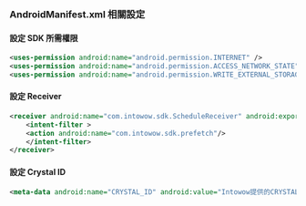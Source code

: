 ### AndroidManifest.xml 相關設定

#### 設定 SDK 所需權限

``` xml
<uses-permission android:name="android.permission.INTERNET" />
<uses-permission android:name="android.permission.ACCESS_NETWORK_STATE" />
<uses-permission android:name="android.permission.WRITE_EXTERNAL_STORAGE" />
```

#### 設定 Receiver
``` xml
<receiver android:name="com.intowow.sdk.ScheduleReceiver" android:exported="false">
    <intent-filter >
    <action android:name="com.intowow.sdk.prefetch"/>
    </intent-filter>
</receiver>
```

#### 設定 Crystal ID
``` xml
<meta-data android:name="CRYSTAL_ID" android:value="Intowow提供的CRYSTAL_ID" />
```